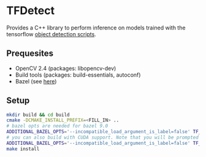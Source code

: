 # TFDetect

Provides a C++ library to perform inference on models trained with the
tensorflow [object detection scripts](https://github.com/tensorflow/models/tree/master/object_detection).

## Prequesites

* OpenCV 2.4 (packages: libopencv-dev)
* Build tools (packages: build-essentials, autoconf)
* Bazel (see [here](https://bazel.build/versions/master/docs/install-ubuntu.html))

## Setup

```bash
mkdir build && cd build
cmake -DCMAKE_INSTALL_PREFIX=<FILL_IN> ..
# bazel opts are needed for bazel 9.0
ADDITIONAL_BAZEL_OPTS='--incompatible_load_argument_is_label=false' TF_NEED_MKL=1 make
# you can also build with CUDA support. Note that you will be prompted for CUDA specific configurations during the build
ADDITIONAL_BAZEL_OPTS='--incompatible_load_argument_is_label=false' TF_NEED_MKL=1 TF_NEED_CUDA=1 make
make install
```
